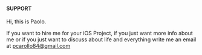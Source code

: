#### SUPPORT

Hi, this is Paolo. 

If you want to hire me for your iOS Project, if you just want more info about me or if you just want to discuss about life and everything write me an email at <pcarollo84@gmail.com>